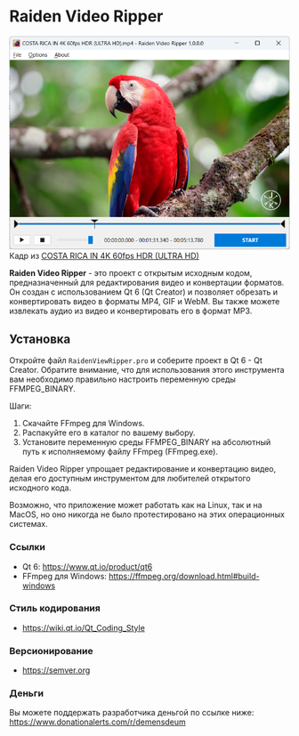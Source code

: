 # Raiden Video Ripper
![Screenshot](Screenshot.png) 
Кадр из [COSTA RICA IN 4K 60fps HDR (ULTRA HD)](https://www.youtube.com/watch?v=LXb3EKWsInQ)

**Raiden Video Ripper** - это проект с открытым исходным кодом, предназначенный для редактирования видео и конвертации форматов. Он создан с использованием Qt 6 (Qt Creator) и позволяет обрезать и конвертировать видео в форматы MP4, GIF и WebM. Вы также можете извлекать аудио из видео и конвертировать его в формат MP3.

## Установка
Откройте файл `RaidenViewRipper.pro` и соберите проект в Qt 6 - Qt Creator. Обратите внимание, что для использования этого инструмента вам необходимо правильно настроить переменную среды FFMPEG_BINARY.

Шаги:

1. Скачайте FFmpeg для Windows.
1. Распакуйте его в каталог по вашему выбору.
1. Установите переменную среды FFMPEG_BINARY на абсолютный путь к исполняемому файлу FFmpeg (FFmpeg.exe).

Raiden Video Ripper упрощает редактирование и конвертацию видео, делая его доступным инструментом для любителей открытого исходного кода.

Возможно, что приложение может работать как на Linux, так и на MacOS, но оно никогда не было протестировано на этих операционных системах.

### Ссылки
- Qt 6: https://www.qt.io/product/qt6
- FFmpeg для Windows: https://ffmpeg.org/download.html#build-windows

### Стиль кодирования
- https://wiki.qt.io/Qt_Coding_Style

### Версионирование
- https://semver.org

### Деньги

Вы можете поддержать разработчика деньгой по ссылке ниже:
https://www.donationalerts.com/r/demensdeum
